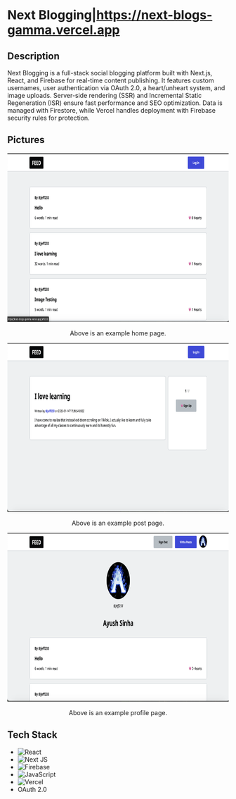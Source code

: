 # Next Blogging|https://next-blogs-gamma.vercel.app

## Description
Next Blogging is a full-stack social blogging platform built with Next.js, React, and Firebase for real-time content publishing. It features custom usernames, user authentication via OAuth 2.0, a heart/unheart system, and image uploads. Server-side rendering (SSR) and Incremental Static Regeneration (ISR) ensure fast performance and SEO optimization. Data is managed with Firestore, while Vercel handles deployment with Firebase security rules for protection.

## Pictures
<div align="center">
  <img src="bloggingFeed.png" width="666" height="383">
</div>
<p align="center">
  Above is an example home page.
</p>
<div align="center">
  <img src="bloggingPost.png" width="666" height="383">
</div>
<p align="center">
  Above is an example post page.
</p>
<div align="center">
  <img src="bloggingProfile.png" width="666" height="383">
</div>
<p align="center">
  Above is an example profile page.
</p>

## Tech Stack
- ![React](https://img.shields.io/badge/react-%2320232a.svg?style=for-the-badge&logo=react&logoColor=%2361DAFB)
- ![Next JS](https://img.shields.io/badge/Next-black?style=for-the-badge&logo=next.js&logoColor=white)
- ![Firebase](https://img.shields.io/badge/Firebase-039BE5?style=for-the-badge&logo=Firebase&logoColor=white)
- ![JavaScript](https://img.shields.io/badge/javascript-%23323330.svg?style=for-the-badge&logo=javascript&logoColor=%23F7DF1E)
- ![Vercel](https://img.shields.io/badge/vercel-%23000000.svg?style=for-the-badge&logo=vercel&logoColor=white)
- OAuth 2.0
